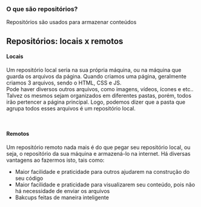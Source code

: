 ### O que são repositórios? 
Repositórios são usados para armazenar conteúdos



## Repositórios: locais x remotos

#### Locais 
Um repositório local seria na sua própria máquina, ou na máquina que guarda os arquivos da página.
Quando criamos uma página, geralmente criamos 3 arquivos, sendo o HTML, CSS e JS.    
Pode haver diversos outros arquivos, como imagens, vídeos, ícones e etc.. Talvez os mesmos sejam organizados 
em diferentes pastas, porém, todos irão pertencer a página principal. 
Logo, podemos dizer que a pasta que agrupa todos esses arquivos é um repositório local.

</br>

#### Remotos
Um repositório remoto nada mais é do que pegar seu repositório local, ou seja, o repositório da sua máquina
e armazená-lo na internet. Há diversas vantagens ao fazermos isto, tais como:
- Maior facilidade e praticidade para outros ajudarem na construção do seu código
- Maior facilidade e praticidade para visualizarem seu conteúdo, pois não há necessidade de enviar os arquivos
- Bakcups feitas de maneira inteligente
